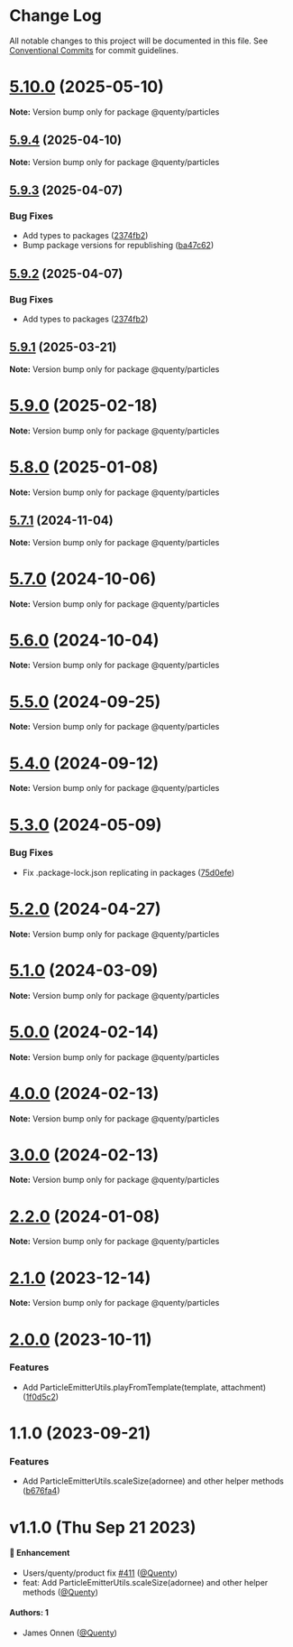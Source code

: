 # Change Log

All notable changes to this project will be documented in this file.
See [Conventional Commits](https://conventionalcommits.org) for commit guidelines.

# [5.10.0](https://github.com/Quenty/NevermoreEngine/compare/@quenty/particles@5.9.4...@quenty/particles@5.10.0) (2025-05-10)

**Note:** Version bump only for package @quenty/particles





## [5.9.4](https://github.com/Quenty/NevermoreEngine/compare/@quenty/particles@5.9.3...@quenty/particles@5.9.4) (2025-04-10)

**Note:** Version bump only for package @quenty/particles





## [5.9.3](https://github.com/Quenty/NevermoreEngine/compare/@quenty/particles@5.9.1...@quenty/particles@5.9.3) (2025-04-07)


### Bug Fixes

* Add types to packages ([2374fb2](https://github.com/Quenty/NevermoreEngine/commit/2374fb2b043cfbe0e9b507b3316eec46a4e353a0))
* Bump package versions for republishing ([ba47c62](https://github.com/Quenty/NevermoreEngine/commit/ba47c62e32170bf74377b0c658c60b84306dc294))





## [5.9.2](https://github.com/Quenty/NevermoreEngine/compare/@quenty/particles@5.9.1...@quenty/particles@5.9.2) (2025-04-07)


### Bug Fixes

* Add types to packages ([2374fb2](https://github.com/Quenty/NevermoreEngine/commit/2374fb2b043cfbe0e9b507b3316eec46a4e353a0))





## [5.9.1](https://github.com/Quenty/NevermoreEngine/compare/@quenty/particles@5.9.0...@quenty/particles@5.9.1) (2025-03-21)

**Note:** Version bump only for package @quenty/particles





# [5.9.0](https://github.com/Quenty/NevermoreEngine/compare/@quenty/particles@5.8.0...@quenty/particles@5.9.0) (2025-02-18)

**Note:** Version bump only for package @quenty/particles





# [5.8.0](https://github.com/Quenty/NevermoreEngine/compare/@quenty/particles@5.7.1...@quenty/particles@5.8.0) (2025-01-08)

**Note:** Version bump only for package @quenty/particles





## [5.7.1](https://github.com/Quenty/NevermoreEngine/compare/@quenty/particles@5.7.0...@quenty/particles@5.7.1) (2024-11-04)

**Note:** Version bump only for package @quenty/particles





# [5.7.0](https://github.com/Quenty/NevermoreEngine/compare/@quenty/particles@5.6.0...@quenty/particles@5.7.0) (2024-10-06)

**Note:** Version bump only for package @quenty/particles





# [5.6.0](https://github.com/Quenty/NevermoreEngine/compare/@quenty/particles@5.5.0...@quenty/particles@5.6.0) (2024-10-04)

**Note:** Version bump only for package @quenty/particles





# [5.5.0](https://github.com/Quenty/NevermoreEngine/compare/@quenty/particles@5.4.0...@quenty/particles@5.5.0) (2024-09-25)

**Note:** Version bump only for package @quenty/particles





# [5.4.0](https://github.com/Quenty/NevermoreEngine/compare/@quenty/particles@5.3.0...@quenty/particles@5.4.0) (2024-09-12)

**Note:** Version bump only for package @quenty/particles





# [5.3.0](https://github.com/Quenty/NevermoreEngine/compare/@quenty/particles@5.2.0...@quenty/particles@5.3.0) (2024-05-09)


### Bug Fixes

* Fix .package-lock.json replicating in packages ([75d0efe](https://github.com/Quenty/NevermoreEngine/commit/75d0efeef239f221d93352af71a5b3e930ec23c5))





# [5.2.0](https://github.com/Quenty/NevermoreEngine/compare/@quenty/particles@5.1.0...@quenty/particles@5.2.0) (2024-04-27)

**Note:** Version bump only for package @quenty/particles





# [5.1.0](https://github.com/Quenty/NevermoreEngine/compare/@quenty/particles@5.0.0...@quenty/particles@5.1.0) (2024-03-09)

**Note:** Version bump only for package @quenty/particles





# [5.0.0](https://github.com/Quenty/NevermoreEngine/compare/@quenty/particles@4.0.0...@quenty/particles@5.0.0) (2024-02-14)

**Note:** Version bump only for package @quenty/particles





# [4.0.0](https://github.com/Quenty/NevermoreEngine/compare/@quenty/particles@3.0.0...@quenty/particles@4.0.0) (2024-02-13)

**Note:** Version bump only for package @quenty/particles





# [3.0.0](https://github.com/Quenty/NevermoreEngine/compare/@quenty/particles@2.2.0...@quenty/particles@3.0.0) (2024-02-13)

**Note:** Version bump only for package @quenty/particles





# [2.2.0](https://github.com/Quenty/NevermoreEngine/compare/@quenty/particles@2.1.0...@quenty/particles@2.2.0) (2024-01-08)

**Note:** Version bump only for package @quenty/particles





# [2.1.0](https://github.com/Quenty/NevermoreEngine/compare/@quenty/particles@2.0.0...@quenty/particles@2.1.0) (2023-12-14)

**Note:** Version bump only for package @quenty/particles





# [2.0.0](https://github.com/Quenty/NevermoreEngine/compare/@quenty/particles@1.1.0...@quenty/particles@2.0.0) (2023-10-11)


### Features

* Add ParticleEmitterUtils.playFromTemplate(template, attachment) ([1f0d5c2](https://github.com/Quenty/NevermoreEngine/commit/1f0d5c2782ffd59bff2d740186675be4e8bf801f))





# 1.1.0 (2023-09-21)


### Features

* Add ParticleEmitterUtils.scaleSize(adornee) and other helper methods ([b676fa4](https://github.com/Quenty/NevermoreEngine/commit/b676fa45c8e3f4a2e151767b453b6ea1665df462))





# v1.1.0 (Thu Sep 21 2023)

#### 🚀 Enhancement

- Users/quenty/product fix [#411](https://github.com/Quenty/NevermoreEngine/pull/411) ([@Quenty](https://github.com/Quenty))
- feat: Add ParticleEmitterUtils.scaleSize(adornee) and other helper methods ([@Quenty](https://github.com/Quenty))

#### Authors: 1

- James Onnen ([@Quenty](https://github.com/Quenty))
